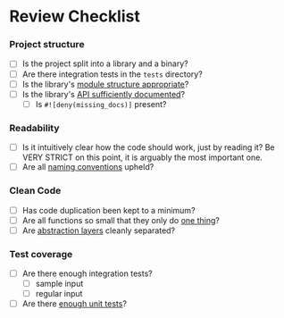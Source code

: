 # Review Checklist

### Project structure
- [ ] Is the project split into a library and a binary?
- [ ] Are there integration tests in the `tests` directory?
- [ ] Is the library's [module structure appropriate](clean_code_ref#module-size)?
- [ ] Is the library's [API sufficiently documented](clean_code_ref#api-documentation)?
  - [ ] Is `#![deny(missing_docs)]` present?

### Readability
- [ ] Is it intuitively clear how the code should work, just by reading it? Be VERY STRICT on this point, it is arguably the most important one.
- [ ] Are all [naming conventions](clean_code_ref#naming-conventions) upheld?

### Clean Code
- [ ] Has code duplication been kept to a minimum?
- [ ] Are all functions so small that they only do [one thing](clean_code_ref#function-size)?
- [ ] Are [abstraction layers](clean_code_ref#abstraction-layers) cleanly separated?

### Test coverage
- [ ] Are there enough integration tests?
  - [ ] sample input
  - [ ] regular input
- [ ] Are there [enough unit tests](clean_code_ref#unit-testing)?
